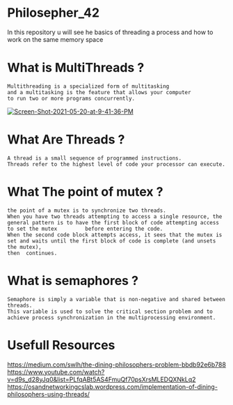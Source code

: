 # Philosepher_42
In this repository u will see he basics of threading a process and how to work on the same memory space


# What is MultiThreads ?

    Multithreading is a specialized form of multitasking
    and a multitasking is the feature that allows your computer 
    to run two or more programs concurrently.
    
    
<a href="https://ibb.co/G2DdpGx"><img src="https://i.ibb.co/BZJf3vz/Screen-Shot-2021-05-20-at-9-41-36-PM.png" alt="Screen-Shot-2021-05-20-at-9-41-36-PM" border="0"></a><br />
    
 # What Are Threads ?
    A thread is a small sequence of programmed instructions.
    Threads refer to the highest level of code your processor can execute.
  
# What The point of mutex ?

    the point of a mutex is to synchronize two threads. 
    When you have two threads attempting to access a single resource, the general pattern is to have the first block of code attempting access to set the mutex         before entering the code. 
    When the second code block attempts access, it sees that the mutex is set and waits until the first block of code is complete (and unsets the mutex),
    then  continues.
 
 # What is semaphores ?
 
    Semaphore is simply a variable that is non-negative and shared between threads. 
    This variable is used to solve the critical section problem and to achieve process synchronization in the multiprocessing environment. 

# Usefull Resources
https://medium.com/swlh/the-dining-philosophers-problem-bbdb92e6b788 <br>
https://www.youtube.com/watch?v=d9s_d28yJq0&list=PLfqABt5AS4FmuQf70psXrsMLEDQXNkLq2 <br>
https://osandnetworkingcslab.wordpress.com/implementation-of-dining-philosophers-using-threads/
